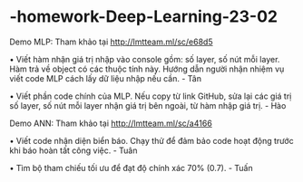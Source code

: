 ﻿# -homework-Deep-Learning-23-02

Demo MLP: Tham khảo tại http://lmtteam.ml/sc/e68d5 

•	Viết hàm nhận giá trị nhập vào console gồm: số layer, số nút mỗi layer. Hàm trả về object có các thuộc tính này. Hướng dẫn người nhận nhiệm vụ viết code MLP cách lấy dữ liệu nhập nếu cần. - Tân 

•	Viết phần code chính của MLP. Nếu copy từ link GitHub, sửa lại các giá trị số layer, số nút mỗi layer nhận giá trị bên ngoài, từ hàm nhập giá trị. - Hào 

Demo ANN: Tham khảo tại http://lmtteam.ml/sc/a4166 

•	Viết code nhận diện biển báo. Chạy thử để đảm bảo code hoạt động trước khi báo hoàn tất công việc. - Tuân 

•	Tìm bộ tham chiếu tối ưu để đạt độ chính xác 70% (0.7). - Tuấn
